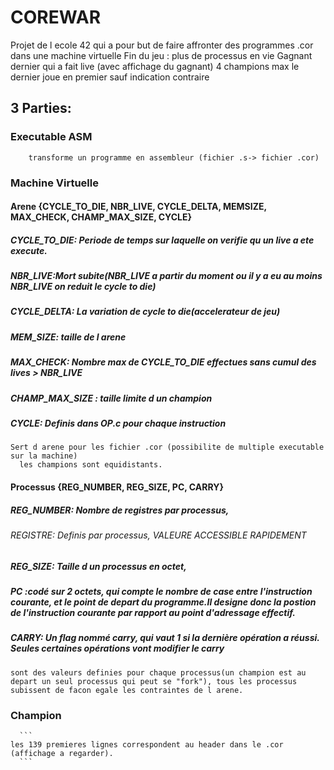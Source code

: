 # COREWAR
Projet de l ecole 42 qui a pour but de faire affronter des programmes .cor dans une machine virtuelle 
   Fin du jeu : plus de processus en vie
   Gagnant dernier qui a fait live (avec affichage du gagnant)
   4 champions max le dernier joue en premier sauf indication contraire
## 3 Parties:
 ### Executable ASM
 ```
     transforme un programme en assembleur (fichier .s-> fichier .cor)
 ```
 ### Machine Virtuelle
 #### Arene {CYCLE_TO_DIE, NBR_LIVE, CYCLE_DELTA, MEMSIZE, MAX_CHECK, CHAMP_MAX_SIZE, CYCLE}
 ##### CYCLE_TO_DIE: Periode de temps sur laquelle on verifie qu un live a ete execute. 
 #####   NBR_LIVE:Mort subite(NBR_LIVE a partir du moment ou il y a eu au moins NBR_LIVE on reduit le cycle to die)
 #####  CYCLE_DELTA: La variation de cycle to die(accelerateur de jeu)
 #####   MEM_SIZE: taille de l arene
 #####    MAX_CHECK: Nombre max de CYCLE_TO_DIE effectues sans cumul des lives > NBR_LIVE
 #####    CHAMP_MAX_SIZE : taille limite d un champion
 #####    CYCLE: Definis dans OP.c pour chaque instruction
 ```
 Sert d arene pour les fichier .cor (possibilite de multiple executable sur la machine)
   les champions sont equidistants.
 ```
 #### Processus {REG_NUMBER, REG_SIZE, PC, CARRY}

   ##### REG_NUMBER: Nombre de registres par processus,   
   ###### REGISTRE: Definis par processus, VALEURE ACCESSIBLE RAPIDEMENT
   ##### REG_SIZE: Taille d un processus en octet,
   ##### PC :codé sur 2 octets, qui compte le nombre de case entre l'instruction courante, et le point de depart du      programme.Il designe donc la postion de l'instruction courante par rapport au point d'adressage effectif.
   ##### CARRY: Un flag nommé carry, qui vaut 1 si la dernière opération a réussi. Seules certaines opérations vont modifier le carry
  ```
  sont des valeurs definies pour chaque processus(un champion est au depart un seul processus qui peut se "fork"), tous les processus subissent de facon egale les contraintes de l arene.
  ``` 
 ### Champion
      ```
    les 139 premieres lignes correspondent au header dans le .cor (affichage a regarder).
      ```
